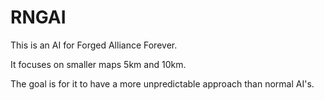 # RNGAI

This is an AI for Forged Alliance Forever.

It focuses on smaller maps 5km and 10km.

The goal is for it to have a more unpredictable approach than normal AI's.
